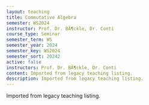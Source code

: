 ```yaml
---
layout: teaching
title: Commutative Algebra
semester: WS2024
instructor: Prof. Dr. BÃ¶ckle, Dr. Conti
course_type: Seminar
semester_term: WS
semester_year: 2024
semester_key: WS2024
semester_sort: 20242
active: false
instructors: Prof. Dr. BÃ¶ckle, Dr. Conti
content: Imported from legacy teaching listing.
description: Imported from legacy teaching listing.
---
```

Imported from legacy teaching listing.
